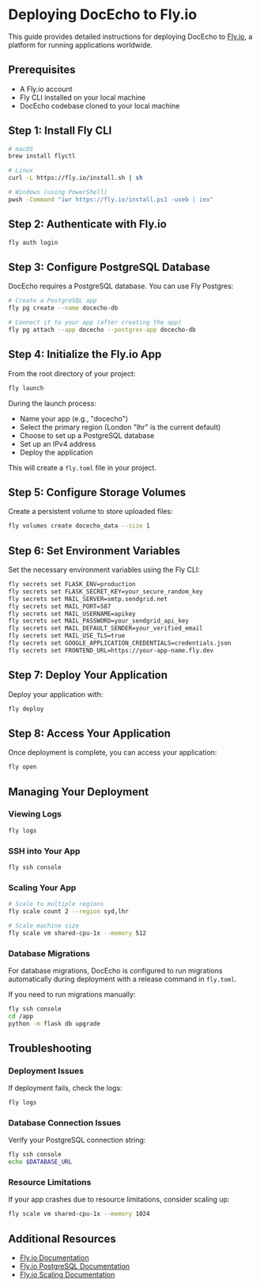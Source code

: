 # Deploying DocEcho to Fly.io

This guide provides detailed instructions for deploying DocEcho to [Fly.io](https://fly.io/), a platform for running applications worldwide.

## Prerequisites

- A Fly.io account
- Fly CLI installed on your local machine
- DocEcho codebase cloned to your local machine

## Step 1: Install Fly CLI

```bash
# macOS
brew install flyctl

# Linux
curl -L https://fly.io/install.sh | sh

# Windows (using PowerShell)
pwsh -Command "iwr https://fly.io/install.ps1 -useb | iex"
```

## Step 2: Authenticate with Fly.io

```bash
fly auth login
```

## Step 3: Configure PostgreSQL Database

DocEcho requires a PostgreSQL database. You can use Fly Postgres:

```bash
# Create a PostgreSQL app
fly pg create --name docecho-db

# Connect it to your app (after creating the app)
fly pg attach --app docecho --postgres-app docecho-db
```

## Step 4: Initialize the Fly.io App

From the root directory of your project:

```bash
fly launch
```

During the launch process:

- Name your app (e.g., "docecho")
- Select the primary region (London "lhr" is the current default)
- Choose to set up a PostgreSQL database
- Set up an IPv4 address
- Deploy the application

This will create a `fly.toml` file in your project.

## Step 5: Configure Storage Volumes

Create a persistent volume to store uploaded files:

```bash
fly volumes create docecho_data --size 1
```

## Step 6: Set Environment Variables

Set the necessary environment variables using the Fly CLI:

```bash
fly secrets set FLASK_ENV=production
fly secrets set FLASK_SECRET_KEY=your_secure_random_key
fly secrets set MAIL_SERVER=smtp.sendgrid.net
fly secrets set MAIL_PORT=587
fly secrets set MAIL_USERNAME=apikey
fly secrets set MAIL_PASSWORD=your_sendgrid_api_key
fly secrets set MAIL_DEFAULT_SENDER=your_verified_email
fly secrets set MAIL_USE_TLS=true
fly secrets set GOOGLE_APPLICATION_CREDENTIALS=credentials.json
fly secrets set FRONTEND_URL=https://your-app-name.fly.dev
```

## Step 7: Deploy Your Application

Deploy your application with:

```bash
fly deploy
```

## Step 8: Access Your Application

Once deployment is complete, you can access your application:

```bash
fly open
```

## Managing Your Deployment

### Viewing Logs

```bash
fly logs
```

### SSH into Your App

```bash
fly ssh console
```

### Scaling Your App

```bash
# Scale to multiple regions
fly scale count 2 --region syd,lhr

# Scale machine size
fly scale vm shared-cpu-1x --memory 512
```

### Database Migrations

For database migrations, DocEcho is configured to run migrations automatically during deployment with a release command in `fly.toml`.

If you need to run migrations manually:

```bash
fly ssh console
cd /app
python -m flask db upgrade
```

## Troubleshooting

### Deployment Issues

If deployment fails, check the logs:

```bash
fly logs
```

### Database Connection Issues

Verify your PostgreSQL connection string:

```bash
fly ssh console
echo $DATABASE_URL
```

### Resource Limitations

If your app crashes due to resource limitations, consider scaling up:

```bash
fly scale vm shared-cpu-1x --memory 1024
```

## Additional Resources

- [Fly.io Documentation](https://fly.io/docs/)
- [Fly.io PostgreSQL Documentation](https://fly.io/docs/postgres/)
- [Fly.io Scaling Documentation](https://fly.io/docs/apps/scale-count/)
